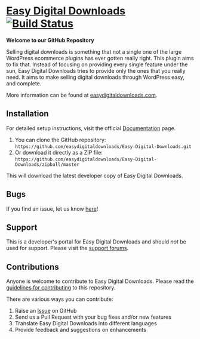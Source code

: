 # [Easy Digital Downloads](http://easydigitaldownloads.com) [![Build Status](https://secure.travis-ci.org/easydigitaldownloads/Easy-Digital-Downloads.png?branch=master)](http://travis-ci.org/easydigitaldownloads/Easy-Digital-Downloads) #

**Welcome to our GitHub Repository**

Selling digital downloads is something that not a single one of the large WordPress ecommerce plugins has ever gotten really right. This plugin aims to fix that. Instead of focusing on providing every single feature under the sun, Easy Digital Downloads tries to provide only the ones that you really need. It aims to make selling digital downloads through WordPress easy, and complete.

More information can be found at [easydigitaldownloads.com](http://easydigitaldownloads.com/).

## Installation ##

For detailed setup instructions, visit the official [Documentation](http://easydigitaldownloads.com/documentation/) page.

1. You can clone the GitHub repository: `https://github.com/easydigitaldownloads/Easy-Digital-Downloads.git`
2. Or download it directly as a ZIP file: `https://github.com/easydigitaldownloads/Easy-Digital-Downloads/zipball/master`

This will download the latest developer copy of Easy Digital Downloads.

## Bugs ##
If you find an issue, let us know [here](https://github.com/easydigitaldownloads/Easy-Digital-Downloads/issues?state=open)!

## Support ##
This is a developer's portal for Easy Digital Downloads and should _not_ be used for support. Please visit the [support forums](https://easydigitaldownloads.com/support).

## Contributions ##
Anyone is welcome to contribute to Easy Digital Downloads. Please read the [guidelines for contributing](https://github.com/easydigitaldownloads/Easy-Digital-Downloads/blob/master/CONTRIBUTING.md) to this repository.

There are various ways you can contribute:

1. Raise an [Issue](https://github.com/easydigitaldownloads/Easy-Digital-Downloads/issues) on GitHub
2. Send us a Pull Request with your bug fixes and/or new features
3. Translate Easy Digital Downloads into different languages
4. Provide feedback and suggestions on enhancements
